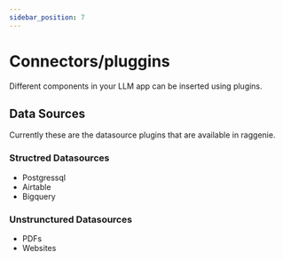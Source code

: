 ```yaml
---
sidebar_position: 7
---
```

# Connectors/pluggins
Different components in your LLM app can be inserted using plugins.

## Data Sources
Currently these are the datasource plugins that are available in raggenie.

### Structred Datasources
* Postgressql
* Airtable
* Bigquery

### Unstrunctured Datasources
* PDFs
* Websites